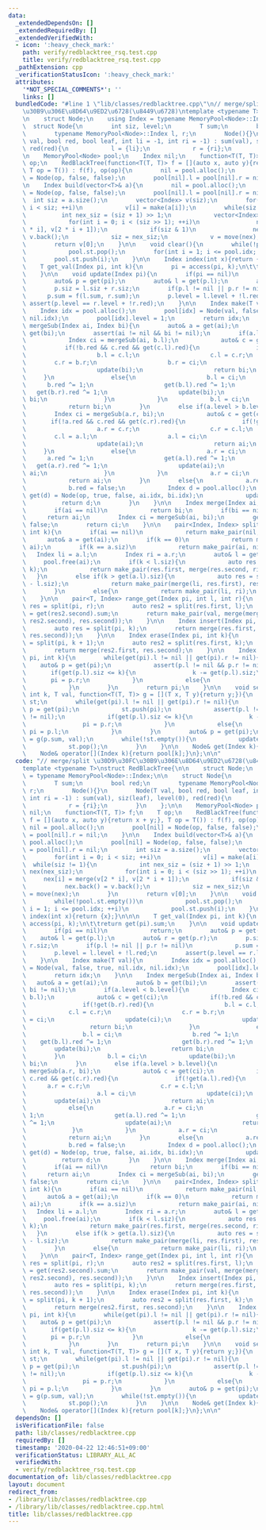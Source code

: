 ```yaml
---
data:
  _extendedDependsOn: []
  _extendedRequiredBy: []
  _extendedVerifiedWith:
  - icon: ':heavy_check_mark:'
    path: verify/redblacktree_rsq.test.cpp
    title: verify/redblacktree_rsq.test.cpp
  _pathExtension: cpp
  _verificationStatusIcon: ':heavy_check_mark:'
  attributes:
    '*NOT_SPECIAL_COMMENTS*': ''
    links: []
  bundledCode: "#line 1 \"lib/classes/redblacktree.cpp\"\n// merge/split \u30D9\u30FC\
    \u30B9\u306E\u8D64\u9ED2\u6728(\u8449\u6728)\ntemplate <typename T>\nstruct RedBlackTree{\n\
    \n    struct Node;\n    using Index = typename MemoryPool<Node>::Index;\n\n  \
    \  struct Node{\n        int siz, level;\n        T sum;\n        bool red;\n\
    \        typename MemoryPool<Node>::Index l, r;\n        Node(){}\n        Node(T\
    \ val, bool red, bool leaf, int li = -1, int ri = -1) : sum(val), siz(leaf), level(0),\
    \ red(red){\n            l = {li};\n            r = {ri};\n        }\n    };\n\
    \n    MemoryPool<Node> pool;\n    Index nil;\n    function<T(T, T)> f;\n    T\
    \ op;\n    RedBlackTree(function<T(T, T)> f = [](auto x, auto y){return x + y;},\
    \ T op = T()) : f(f), op(op){\n        nil = pool.alloc();\n        pool[nil]\
    \ = Node(op, false, false);\n        pool[nil].l = pool[nil].r = nil;\n    }\n\
    \n    Index build(vector<T>& a){\n        nil = pool.alloc();\n        pool[nil]\
    \ = Node(op, false, false);\n        pool[nil].l = pool[nil].r = nil;\n      \
    \  int siz = a.size();\n        vector<Index> v(siz);\n        for(int i = 0;\
    \ i < siz; ++i)\n            v[i] = make(a[i]);\n        while(siz != 1){\n  \
    \          int nex_siz = (siz + 1) >> 1;\n            vector<Index> nex(nex_siz);\n\
    \            for(int i = 0; i < (siz >> 1); ++i)\n                nex[i] = merge(v[2\
    \ * i], v[2 * i + 1]);\n            if(siz & 1)\n                nex.back() =\
    \ v.back();\n            siz = nex_siz;\n            v = move(nex);\n        }\n\
    \        return v[0];\n    }\n\n    void clear(){\n        while(!pool.st.empty())\n\
    \            pool.st.pop();\n        for(int i = 1; i <= pool.idx; ++i)\n    \
    \        pool.st.push(i);\n    }\n\n    Index index(int x){return {x};}\n\n\n\
    \    T get_val(Index pi, int k){\n        pi = access(pi, k);\n\t\treturn get(pi).sum;\n\
    \    }\n\n    void update(Index pi){\n        if(pi == nil)\n            return;\n\
    \        auto& p = get(pi);\n        auto& l = get(p.l);\n        auto& r = get(p.r);\n\
    \        p.siz = l.siz + r.siz;\n        if(p.l != nil || p.r != nil)\n      \
    \      p.sum = f(l.sum, r.sum);\n        p.level = l.level + !l.red;\n       \
    \ assert(p.level == r.level + !r.red);\n    }\n\n    Index make(T val){\n    \
    \    Index idx = pool.alloc();\n        pool[idx] = Node(val, false, true, nil.idx,\
    \ nil.idx);\n        pool[idx].level = 1;\n        return idx;\n    }\n\n    Index\
    \ mergeSub(Index ai, Index bi){\n        auto& a = get(ai);\n        auto& b =\
    \ get(bi);\n        assert(ai != nil && bi != nil);\n        if(a.level < b.level){\n\
    \            Index ci = mergeSub(ai, b.l);\n            auto& c = get(ci);\n \
    \           if(!b.red && c.red && get(c.l).red){\n                if(!get(b.r).red){\n\
    \                    b.l = c.l;\n                    c.l = c.r;\n            \
    \        c.r = b.r;\n                    b.r = ci;\n                    update(ci);\n\
    \                    update(bi);\n                    return bi;\n           \
    \     }\n                else{\n                    b.l = ci;\n              \
    \      b.red ^= 1;\n                    get(b.l).red ^= 1;\n                 \
    \   get(b.r).red ^= 1;\n                    update(bi);\n                    return\
    \ bi;\n                }\n            }\n            b.l = ci;\n            update(bi);\n\
    \            return bi;\n        }\n        else if(a.level > b.level){\n    \
    \        Index ci = mergeSub(a.r, bi);\n            auto& c = get(ci);\n     \
    \       if(!a.red && c.red && get(c.r).red){\n                if(!get(a.l).red){\n\
    \                    a.r = c.r;\n                    c.r = c.l;\n            \
    \        c.l = a.l;\n                    a.l = ci;\n                    update(ci);\n\
    \                    update(ai);\n                    return ai;\n           \
    \     }\n                else{\n                    a.r = ci;\n              \
    \      a.red ^= 1;\n                    get(a.l).red ^= 1;\n                 \
    \   get(a.r).red ^= 1;\n                    update(ai);\n                    return\
    \ ai;\n                }\n            }\n            a.r = ci;\n            update(ai);\n\
    \            return ai;\n        }\n        else{\n            a.red = false;\n\
    \            b.red = false;\n            Index d = pool.alloc();\n           \
    \ get(d) = Node(op, true, false, ai.idx, bi.idx);\n            update(d);\n  \
    \          return d;\n        }\n    }\n\n    Index merge(Index ai, Index bi){\n\
    \        if(ai == nil)\n            return bi;\n        if(bi == nil)\n      \
    \      return ai;\n        Index ci = mergeSub(ai, bi);\n        get(ci).red =\
    \ false;\n        return ci;\n    }\n\n    pair<Index, Index> split(Index ai,\
    \ int k){\n        if(ai == nil)\n            return make_pair(nil, nil);\n  \
    \      auto& a = get(ai);\n        if(k == 0)\n            return make_pair(nil,\
    \ ai);\n        if(k == a.siz)\n            return make_pair(ai, nil);\n     \
    \   Index li = a.l;\n        Index ri = a.r;\n        auto& l = get(li);\n   \
    \     pool.free(ai);\n        if(k < l.siz){\n            auto res = split(li,\
    \ k);\n            return make_pair(res.first, merge(res.second, ri));\n     \
    \   }\n        else if(k > get(a.l).siz){\n            auto res = split(ri, k\
    \ - l.siz);\n            return make_pair(merge(li, res.first), res.second);\n\
    \        }\n        else{\n            return make_pair(li, ri);\n        }\n\
    \    }\n\n    pair<T, Index> range_get(Index pi, int l, int r){\n        auto\
    \ res = split(pi, r);\n        auto res2 = split(res.first, l);\n        T val\
    \ = get(res2.second).sum;\n        return make_pair(val, merge(merge(res2.first,\
    \ res2.second), res.second));\n    }\n\n    Index insert(Index pi, int k, T val){\n\
    \        auto res = split(pi, k);\n        return merge(res.first, merge(make(val),\
    \ res.second));\n    }\n\n    Index erase(Index pi, int k){\n        auto res\
    \ = split(pi, k + 1);\n        auto res2 = split(res.first, k);\n        pool.free(res2.second);\n\
    \        return merge(res2.first, res.second);\n    }\n\n    Index access(Index\
    \ pi, int k){\n        while(get(pi).l != nil || get(pi).r != nil){\n        \
    \    auto& p = get(pi);\n            assert(p.l != nil && p.r != nil);\n     \
    \       if(get(p.l).siz <= k){\n                k -= get(p.l).siz;\n         \
    \       pi = p.r;\n            }\n            else{\n                pi = p.l;\n\
    \            }\n        }\n        return pi;\n    }\n\n    void set(Index pi,\
    \ int k, T val, function<T(T, T)> g = [](T x, T y){return y;}){\n        stack<Index>\
    \ st;\n        while(get(pi).l != nil || get(pi).r != nil){\n            auto&\
    \ p = get(pi);\n            st.push(pi);\n            assert(p.l != nil && p.r\
    \ != nil);\n            if(get(p.l).siz <= k){\n                k -= get(p.l).siz;\n\
    \                pi = p.r;\n            }\n            else{\n               \
    \ pi = p.l;\n            }\n        }\n        auto& p = get(pi);\n        p.sum\
    \ = g(p.sum, val);\n        while(!st.empty()){\n            update(st.top());\n\
    \            st.pop();\n        }\n    }\n\n    Node& get(Index k){return pool[k];}\n\
    \    Node& operator[](Index k){return pool[k];}\n};\n\n"
  code: "// merge/split \u30D9\u30FC\u30B9\u306E\u8D64\u9ED2\u6728(\u8449\u6728)\n\
    template <typename T>\nstruct RedBlackTree{\n\n    struct Node;\n    using Index\
    \ = typename MemoryPool<Node>::Index;\n\n    struct Node{\n        int siz, level;\n\
    \        T sum;\n        bool red;\n        typename MemoryPool<Node>::Index l,\
    \ r;\n        Node(){}\n        Node(T val, bool red, bool leaf, int li = -1,\
    \ int ri = -1) : sum(val), siz(leaf), level(0), red(red){\n            l = {li};\n\
    \            r = {ri};\n        }\n    };\n\n    MemoryPool<Node> pool;\n    Index\
    \ nil;\n    function<T(T, T)> f;\n    T op;\n    RedBlackTree(function<T(T, T)>\
    \ f = [](auto x, auto y){return x + y;}, T op = T()) : f(f), op(op){\n       \
    \ nil = pool.alloc();\n        pool[nil] = Node(op, false, false);\n        pool[nil].l\
    \ = pool[nil].r = nil;\n    }\n\n    Index build(vector<T>& a){\n        nil =\
    \ pool.alloc();\n        pool[nil] = Node(op, false, false);\n        pool[nil].l\
    \ = pool[nil].r = nil;\n        int siz = a.size();\n        vector<Index> v(siz);\n\
    \        for(int i = 0; i < siz; ++i)\n            v[i] = make(a[i]);\n      \
    \  while(siz != 1){\n            int nex_siz = (siz + 1) >> 1;\n            vector<Index>\
    \ nex(nex_siz);\n            for(int i = 0; i < (siz >> 1); ++i)\n           \
    \     nex[i] = merge(v[2 * i], v[2 * i + 1]);\n            if(siz & 1)\n     \
    \           nex.back() = v.back();\n            siz = nex_siz;\n            v\
    \ = move(nex);\n        }\n        return v[0];\n    }\n\n    void clear(){\n\
    \        while(!pool.st.empty())\n            pool.st.pop();\n        for(int\
    \ i = 1; i <= pool.idx; ++i)\n            pool.st.push(i);\n    }\n\n    Index\
    \ index(int x){return {x};}\n\n\n    T get_val(Index pi, int k){\n        pi =\
    \ access(pi, k);\n\t\treturn get(pi).sum;\n    }\n\n    void update(Index pi){\n\
    \        if(pi == nil)\n            return;\n        auto& p = get(pi);\n    \
    \    auto& l = get(p.l);\n        auto& r = get(p.r);\n        p.siz = l.siz +\
    \ r.siz;\n        if(p.l != nil || p.r != nil)\n            p.sum = f(l.sum, r.sum);\n\
    \        p.level = l.level + !l.red;\n        assert(p.level == r.level + !r.red);\n\
    \    }\n\n    Index make(T val){\n        Index idx = pool.alloc();\n        pool[idx]\
    \ = Node(val, false, true, nil.idx, nil.idx);\n        pool[idx].level = 1;\n\
    \        return idx;\n    }\n\n    Index mergeSub(Index ai, Index bi){\n     \
    \   auto& a = get(ai);\n        auto& b = get(bi);\n        assert(ai != nil &&\
    \ bi != nil);\n        if(a.level < b.level){\n            Index ci = mergeSub(ai,\
    \ b.l);\n            auto& c = get(ci);\n            if(!b.red && c.red && get(c.l).red){\n\
    \                if(!get(b.r).red){\n                    b.l = c.l;\n        \
    \            c.l = c.r;\n                    c.r = b.r;\n                    b.r\
    \ = ci;\n                    update(ci);\n                    update(bi);\n  \
    \                  return bi;\n                }\n                else{\n    \
    \                b.l = ci;\n                    b.red ^= 1;\n                \
    \    get(b.l).red ^= 1;\n                    get(b.r).red ^= 1;\n            \
    \        update(bi);\n                    return bi;\n                }\n    \
    \        }\n            b.l = ci;\n            update(bi);\n            return\
    \ bi;\n        }\n        else if(a.level > b.level){\n            Index ci =\
    \ mergeSub(a.r, bi);\n            auto& c = get(ci);\n            if(!a.red &&\
    \ c.red && get(c.r).red){\n                if(!get(a.l).red){\n              \
    \      a.r = c.r;\n                    c.r = c.l;\n                    c.l = a.l;\n\
    \                    a.l = ci;\n                    update(ci);\n            \
    \        update(ai);\n                    return ai;\n                }\n    \
    \            else{\n                    a.r = ci;\n                    a.red ^=\
    \ 1;\n                    get(a.l).red ^= 1;\n                    get(a.r).red\
    \ ^= 1;\n                    update(ai);\n                    return ai;\n   \
    \             }\n            }\n            a.r = ci;\n            update(ai);\n\
    \            return ai;\n        }\n        else{\n            a.red = false;\n\
    \            b.red = false;\n            Index d = pool.alloc();\n           \
    \ get(d) = Node(op, true, false, ai.idx, bi.idx);\n            update(d);\n  \
    \          return d;\n        }\n    }\n\n    Index merge(Index ai, Index bi){\n\
    \        if(ai == nil)\n            return bi;\n        if(bi == nil)\n      \
    \      return ai;\n        Index ci = mergeSub(ai, bi);\n        get(ci).red =\
    \ false;\n        return ci;\n    }\n\n    pair<Index, Index> split(Index ai,\
    \ int k){\n        if(ai == nil)\n            return make_pair(nil, nil);\n  \
    \      auto& a = get(ai);\n        if(k == 0)\n            return make_pair(nil,\
    \ ai);\n        if(k == a.siz)\n            return make_pair(ai, nil);\n     \
    \   Index li = a.l;\n        Index ri = a.r;\n        auto& l = get(li);\n   \
    \     pool.free(ai);\n        if(k < l.siz){\n            auto res = split(li,\
    \ k);\n            return make_pair(res.first, merge(res.second, ri));\n     \
    \   }\n        else if(k > get(a.l).siz){\n            auto res = split(ri, k\
    \ - l.siz);\n            return make_pair(merge(li, res.first), res.second);\n\
    \        }\n        else{\n            return make_pair(li, ri);\n        }\n\
    \    }\n\n    pair<T, Index> range_get(Index pi, int l, int r){\n        auto\
    \ res = split(pi, r);\n        auto res2 = split(res.first, l);\n        T val\
    \ = get(res2.second).sum;\n        return make_pair(val, merge(merge(res2.first,\
    \ res2.second), res.second));\n    }\n\n    Index insert(Index pi, int k, T val){\n\
    \        auto res = split(pi, k);\n        return merge(res.first, merge(make(val),\
    \ res.second));\n    }\n\n    Index erase(Index pi, int k){\n        auto res\
    \ = split(pi, k + 1);\n        auto res2 = split(res.first, k);\n        pool.free(res2.second);\n\
    \        return merge(res2.first, res.second);\n    }\n\n    Index access(Index\
    \ pi, int k){\n        while(get(pi).l != nil || get(pi).r != nil){\n        \
    \    auto& p = get(pi);\n            assert(p.l != nil && p.r != nil);\n     \
    \       if(get(p.l).siz <= k){\n                k -= get(p.l).siz;\n         \
    \       pi = p.r;\n            }\n            else{\n                pi = p.l;\n\
    \            }\n        }\n        return pi;\n    }\n\n    void set(Index pi,\
    \ int k, T val, function<T(T, T)> g = [](T x, T y){return y;}){\n        stack<Index>\
    \ st;\n        while(get(pi).l != nil || get(pi).r != nil){\n            auto&\
    \ p = get(pi);\n            st.push(pi);\n            assert(p.l != nil && p.r\
    \ != nil);\n            if(get(p.l).siz <= k){\n                k -= get(p.l).siz;\n\
    \                pi = p.r;\n            }\n            else{\n               \
    \ pi = p.l;\n            }\n        }\n        auto& p = get(pi);\n        p.sum\
    \ = g(p.sum, val);\n        while(!st.empty()){\n            update(st.top());\n\
    \            st.pop();\n        }\n    }\n\n    Node& get(Index k){return pool[k];}\n\
    \    Node& operator[](Index k){return pool[k];}\n};\n\n"
  dependsOn: []
  isVerificationFile: false
  path: lib/classes/redblacktree.cpp
  requiredBy: []
  timestamp: '2020-04-22 12:46:51+09:00'
  verificationStatus: LIBRARY_ALL_AC
  verifiedWith:
  - verify/redblacktree_rsq.test.cpp
documentation_of: lib/classes/redblacktree.cpp
layout: document
redirect_from:
- /library/lib/classes/redblacktree.cpp
- /library/lib/classes/redblacktree.cpp.html
title: lib/classes/redblacktree.cpp
---
```


